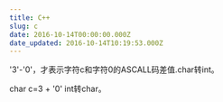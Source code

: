 ```yaml
---
title: C++
slug: c
date: 2016-10-14T00:00:00.000Z
date_updated: 2016-10-14T10:19:53.000Z
---
```


'3'-'0'，才表示字符c和字符0的ASCALL码差值.char转int。

char c=3 + '0' int转char。
